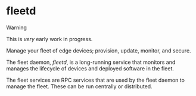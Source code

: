 # fleetd

> [!WARNING]
> This is _very_ early work in progress.

Manage your fleet of edge devices; provision, update, monitor, and secure.

The fleet daemon, _fleetd_, is a long-running service that monitors and manages the lifecycle of devices and deployed software in the fleet.

The fleet services are RPC services that are used by the fleet daemon to manage the fleet. These can be run centrally or distributed.